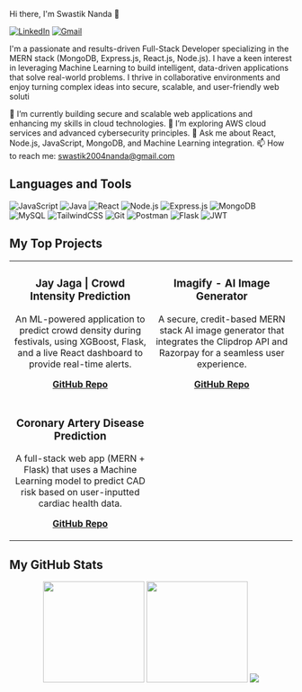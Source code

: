 Hi there, I'm Swastik Nanda 👋

[![LinkedIn](https://img.shields.io/badge/LinkedIn-0077B5?style=for-the-badge&logo=linkedin&logoColor=white)](https://www.linkedin.com/in/swastik-nanda-837b35251/)
[![Gmail](https://img.shields.io/badge/Gmail-D14836?style=for-the-badge&logo=gmail&logoColor=white)](mailto:swastik2004nanda@gmail.com)

I'm a passionate and results-driven Full-Stack Developer specializing in the MERN stack (MongoDB, Express.js, React.js, Node.js). I have a keen interest in leveraging Machine Learning to build intelligent, data-driven applications that solve real-world problems. I thrive in collaborative environments and enjoy turning complex ideas into secure, scalable, and user-friendly web soluti

🔭 I’m currently building secure and scalable web applications and enhancing my skills in cloud technologies.
🌱 I’m exploring AWS cloud services and advanced cybersecurity principles.
💬 Ask me about React, Node.js, JavaScript, MongoDB, and Machine Learning integration.
📫 How to reach me: [swastik2004nanda@gmail.com](mailto:swastik2004nanda@gmail.com)

## Languages and Tools

![JavaScript](https://img.shields.io/badge/JavaScript-F7DF1E?style=for-the-badge&logo=javascript&logoColor=black)
![Java](https://img.shields.io/badge/Java-ED8B00?style=for-the-badge&logo=openjdk&logoColor=white)
![React](https://img.shields.io/badge/React-20232A?style=for-the-badge&logo=react&logoColor=61DAFB)
![Node.js](https://img.shields.io/badge/Node.js-339933?style=for-the-badge&logo=node.js&logoColor=white)
![Express.js](https://img.shields.io/badge/Express.js-000000?style=for-the-badge&logo=express&logoColor=white)
![MongoDB](https://img.shields.io/badge/MongoDB-4EA94B?style=for-the-badge&logo=mongodb&logoColor=white)
![MySQL](https://img.shields.io/badge/MySQL-005C84?style=for-the-badge&logo=mysql&logoColor=white)
![TailwindCSS](https://img.shields.io/badge/TailwindCSS-38B2AC?style=for-the-badge&logo=tailwindcss&logoColor=white)
![Git](https://img.shields.io/badge/Git-E44C30?style=for-the-badge&logo=git&logoColor=white)
![Postman](https://img.shields.io/badge/Postman-FF6C37?style=for-the-badge&logo=postman&logoColor=white)
![Flask](https://img.shields.io/badge/Flask-000000?style=for-the-badge&logo=flask&logoColor=white)
![JWT](https://img.shields.io/badge/JWT-000000?style=for-the-badge&logo=jsonwebtokens&logoColor=white)

## My Top Projects

<table>
  <tr>
    <td width="50%">
      <h3 align="center">Jay Jaga | Crowd Intensity Prediction</h3>
      <div align="center">
        <p>An ML-powered application to predict crowd density during festivals, using XGBoost, Flask, and a live React dashboard to provide real-time alerts.</p>
        <p><a href="https://github.com/swastik-nanda/Jaya-Jaga"><strong>GitHub Repo</strong></a></p>
      </div>
    </td>
    <td width="50%">
      <h3 align="center">Imagify - AI Image Generator</h3>
      <div align="center">
        <p>A secure, credit-based MERN stack AI image generator that integrates the Clipdrop API and Razorpay for a seamless user experience.</p>
        <p><a href="https://github.com/swastik-nanda/Imagify-AI-text-To-Image-Generator"><strong>GitHub Repo</strong></a></p>
      </div>
    </td>
  </tr>
  <tr>
    <td width="50%">
      <h3 align="center">Coronary Artery Disease Prediction</h3>
      <div align="center">
        <p>A full-stack web app (MERN + Flask) that uses a Machine Learning model to predict CAD risk based on user-inputted cardiac health data.</p>
        <p><a href="https://github.com/swastik-nanda/CAD-Prediction-App"><strong>GitHub Repo</strong></a></p>
      </div>
    </td>
    <td width="50%">
      <!-- You can add another project here in the future! -->
    </td>
  </tr>
</table>

## My GitHub Stats

<p align="center">
  <img src="https://github-readme-stats.vercel.app/api?username=swastik-nanda&show_icons=true&hide_border=true&theme=dracula" height="180em"/>
  <img src="https://github-readme-stats.vercel.app/api/top-langs/?username=swastik-nanda&layout=compact&hide_border=true&theme=dracula" height="180em"/>
  <img src="https://github-readme-streak-stats.herokuapp.com/?user=swastik-nanda&theme=dracula&hide_border=true"/>
</p>
